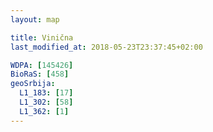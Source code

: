 ```yaml
---
layout: map

title: Vinična
last_modified_at: 2018-05-23T23:37:45+02:00

WDPA: [145426]
BioRaS: [458]
geoSrbija:
  L1_183: [17]
  L1_302: [58]
  L1_362: [1]
---
```

